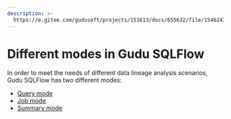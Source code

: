 ```yaml
---
description: >-
  https://e.gitee.com/gudusoft/projects/151613/docs/655632/file/1546243?sub_id=5928451
---
```


# Different modes in Gudu SQLFlow

In order to meet the needs of different data lineage analysis scenarios, Gudu SQLFlow has two different modes:

* [Query mode](query-mode.md)
* [Job mode](job-mode/)
* [Summary mode](summary-mode.md)

